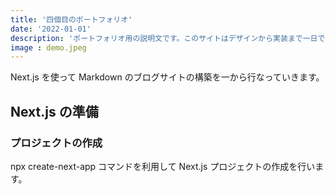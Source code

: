 ```yaml
---
title: '四個目のポートフォリオ'
date: '2022-01-01'
description: 'ポートフォリオ用の説明文です。このサイトはデザインから実装まで一日で作りました。'
image : demo.jpeg
---
```


Next.js を使って Markdown のブログサイトの構築を一から行なっていきます。

## Next.js の準備

### プロジェクトの作成

npx create-next-app コマンドを利用して Next.js プロジェクトの作成を行います。